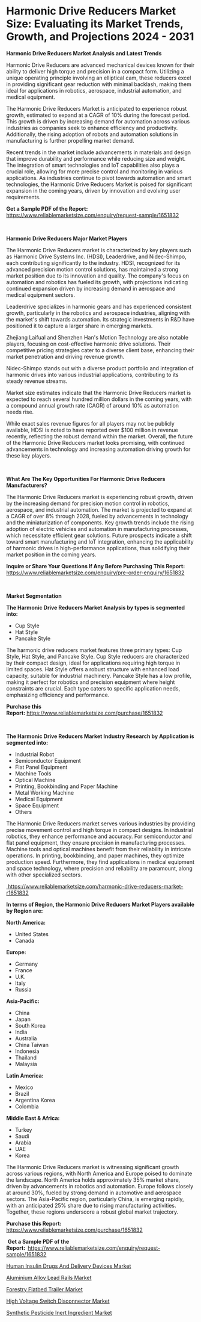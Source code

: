 <p><h1>Harmonic Drive Reducers Market Size: Evaluating its Market Trends, Growth, and Projections 2024 - 2031</h1></p><p><strong>Harmonic Drive Reducers Market Analysis and Latest Trends</strong></p>
<p><p>Harmonic Drive Reducers are advanced mechanical devices known for their ability to deliver high torque and precision in a compact form. Utilizing a unique operating principle involving an elliptical cam, these reducers excel in providing significant gear reduction with minimal backlash, making them ideal for applications in robotics, aerospace, industrial automation, and medical equipment.</p><p>The Harmonic Drive Reducers Market is anticipated to experience robust growth, estimated to expand at a CAGR of 10% during the forecast period. This growth is driven by increasing demand for automation across various industries as companies seek to enhance efficiency and productivity. Additionally, the rising adoption of robots and automation solutions in manufacturing is further propelling market demand.</p><p>Recent trends in the market include advancements in materials and design that improve durability and performance while reducing size and weight. The integration of smart technologies and IoT capabilities also plays a crucial role, allowing for more precise control and monitoring in various applications. As industries continue to pivot towards automation and smart technologies, the Harmonic Drive Reducers Market is poised for significant expansion in the coming years, driven by innovation and evolving user requirements.</p></p>
<p><strong>Get a Sample PDF of the Report:&nbsp;</strong> <a href="https://www.reliablemarketsize.com/enquiry/request-sample/1651832?utm_campaign=1832&utm_medium=2&utm_source=Github&utm_content=ia&utm_term=08122024&utm_id=harmonic-drive-reducers">https://www.reliablemarketsize.com/enquiry/request-sample/1651832</a></p>
<p>&nbsp;</p>
<p><strong>Harmonic Drive Reducers Major Market Players</strong></p>
<p><p>The Harmonic Drive Reducers market is characterized by key players such as Harmonic Drive Systems Inc. (HDSI), Leaderdrive, and Nidec-Shimpo, each contributing significantly to the industry. HDSI, recognized for its advanced precision motion control solutions, has maintained a strong market position due to its innovation and quality. The company's focus on automation and robotics has fueled its growth, with projections indicating continued expansion driven by increasing demand in aerospace and medical equipment sectors.</p><p>Leaderdrive specializes in harmonic gears and has experienced consistent growth, particularly in the robotics and aerospace industries, aligning with the market's shift towards automation. Its strategic investments in R&D have positioned it to capture a larger share in emerging markets.</p><p>Zhejiang Laifual and Shenzhen Han's Motion Technology are also notable players, focusing on cost-effective harmonic drive solutions. Their competitive pricing strategies cater to a diverse client base, enhancing their market penetration and driving revenue growth.</p><p>Nidec-Shimpo stands out with a diverse product portfolio and integration of harmonic drives into various industrial applications, contributing to its steady revenue streams.</p><p>Market size estimates indicate that the Harmonic Drive Reducers market is expected to reach several hundred million dollars in the coming years, with a compound annual growth rate (CAGR) of around 10% as automation needs rise.</p><p>While exact sales revenue figures for all players may not be publicly available, HDSI is noted to have reported over $100 million in revenue recently, reflecting the robust demand within the market. Overall, the future of the Harmonic Drive Reducers market looks promising, with continued advancements in technology and increasing automation driving growth for these key players.</p></p>
<p>&nbsp;</p>
<p><strong>What Are The Key Opportunities For Harmonic Drive Reducers Manufacturers?</strong></p>
<p><p>The Harmonic Drive Reducers market is experiencing robust growth, driven by the increasing demand for precision motion control in robotics, aerospace, and industrial automation. The market is projected to expand at a CAGR of over 8% through 2028, fueled by advancements in technology and the miniaturization of components. Key growth trends include the rising adoption of electric vehicles and automation in manufacturing processes, which necessitate efficient gear solutions. Future prospects indicate a shift toward smart manufacturing and IoT integration, enhancing the applicability of harmonic drives in high-performance applications, thus solidifying their market position in the coming years.</p></p>
<p><strong>Inquire or Share Your Questions If Any Before Purchasing This Report:</strong> <a href="https://www.reliablemarketsize.com/enquiry/pre-order-enquiry/1651832?utm_campaign=1832&utm_medium=2&utm_source=Github&utm_content=ia&utm_term=08122024&utm_id=harmonic-drive-reducers">https://www.reliablemarketsize.com/enquiry/pre-order-enquiry/1651832</a></p>
<p>&nbsp;</p>
<p><strong>Market Segmentation</strong></p>
<p><strong>The Harmonic Drive Reducers Market Analysis by types is segmented into:</strong></p>
<p><ul><li>Cup Style</li><li>Hat Style</li><li>Pancake Style</li></ul></p>
<p><p>The harmonic drive reducers market features three primary types: Cup Style, Hat Style, and Pancake Style. Cup Style reducers are characterized by their compact design, ideal for applications requiring high torque in limited spaces. Hat Style offers a robust structure with enhanced load capacity, suitable for industrial machinery. Pancake Style has a low profile, making it perfect for robotics and precision equipment where height constraints are crucial. Each type caters to specific application needs, emphasizing efficiency and performance.</p></p>
<p><strong>Purchase this Report:&nbsp;</strong><a href="https://www.reliablemarketsize.com/purchase/1651832?utm_campaign=1832&utm_medium=2&utm_source=Github&utm_content=ia&utm_term=08122024&utm_id=harmonic-drive-reducers">https://www.reliablemarketsize.com/purchase/1651832</a></p>
<p>&nbsp;</p>
<p><strong>The Harmonic Drive Reducers Market Industry Research by Application is segmented into:</strong></p>
<p><ul><li>Industrial Robot</li><li>Semiconductor Equipment</li><li>Flat Panel Equipment</li><li>Machine Tools</li><li>Optical Machine</li><li>Printing, Bookbinding and Paper Machine</li><li>Metal Working Machine</li><li>Medical Equipment</li><li>Space Equipment</li><li>Others</li></ul></p>
<p><p>The Harmonic Drive Reducers market serves various industries by providing precise movement control and high torque in compact designs. In industrial robotics, they enhance performance and accuracy. For semiconductor and flat panel equipment, they ensure precision in manufacturing processes. Machine tools and optical machines benefit from their reliability in intricate operations. In printing, bookbinding, and paper machines, they optimize production speed. Furthermore, they find applications in medical equipment and space technology, where precision and reliability are paramount, along with other specialized sectors.</p></p>
<p><a href="https://www.reliablemarketsize.com/harmonic-drive-reducers-market-r1651832?utm_campaign=1832&utm_medium=2&utm_source=Github&utm_content=ia&utm_term=08122024&utm_id=harmonic-drive-reducers">&nbsp;https://www.reliablemarketsize.com/harmonic-drive-reducers-market-r1651832</a></p>
<p><strong>In terms of Region, the Harmonic Drive Reducers Market Players available by Region are:</strong></p>
<p>
    <p> <strong> North America: </strong>
        <ul>
            <li>United States</li>
            <li>Canada</li>
        </ul>
        </p> 
    <p> <strong> Europe: </strong>
        <ul>
            <li>Germany</li>
            <li>France</li>
            <li>U.K.</li>
            <li>Italy</li>
            <li>Russia</li>
        </ul>
        </p> 
    <p> <strong> Asia-Pacific: </strong>
        <ul>
            <li>China</li>
            <li>Japan</li>
            <li>South Korea</li>
            <li>India</li>
            <li>Australia</li>
            <li>China Taiwan</li>
            <li>Indonesia</li>
            <li>Thailand</li>
            <li>Malaysia</li>
        </ul>
        </p> 
    <p> <strong> Latin America: </strong>
        <ul>
            <li>Mexico</li>
            <li>Brazil</li>
            <li>Argentina Korea</li>
            <li>Colombia</li>
        </ul>
        </p> 
    <p> <strong> Middle East & Africa: </strong>
        <ul>
            <li>Turkey</li>
            <li>Saudi</li>
            <li>Arabia</li>
            <li>UAE</li>
            <li>Korea</li>
        </ul>
    </p>
    </p>
<p><p>The Harmonic Drive Reducers market is witnessing significant growth across various regions, with North America and Europe poised to dominate the landscape. North America holds approximately 35% market share, driven by advancements in robotics and automation. Europe follows closely at around 30%, fueled by strong demand in automotive and aerospace sectors. The Asia-Pacific region, particularly China, is emerging rapidly, with an anticipated 25% share due to rising manufacturing activities. Together, these regions underscore a robust global market trajectory.</p></p>
<p><strong>Purchase this Report: </strong><a href="https://www.reliablemarketsize.com/purchase/1651832?utm_campaign=1832&utm_medium=2&utm_source=Github&utm_content=ia&utm_term=08122024&utm_id=harmonic-drive-reducers">https://www.reliablemarketsize.com/purchase/1651832</a></p>
<p>&nbsp;<strong>Get a Sample PDF of the Report:&nbsp;&nbsp;</strong><a href="https://www.reliablemarketsize.com/enquiry/request-sample/1651832?utm_campaign=1832&utm_medium=2&utm_source=Github&utm_content=ia&utm_term=08122024&utm_id=harmonic-drive-reducers">https://www.reliablemarketsize.com/enquiry/request-sample/1651832</a></p>
<p><strong></strong></p>
<p><p><a href="https://www.linkedin.com/pulse/evaluating-profitability-growth-human-insulin-drugs-delivery-soobe?utm_campaign=1832&utm_medium=2&utm_source=Github&utm_content=ia&utm_term=08122024&utm_id=harmonic-drive-reducers">Human Insulin Drugs And Delivery Devices Market</a></p><p><a href="https://www.linkedin.com/pulse/market-study-aluminium-alloy-lead-rails-size-dynamics-expected-0fnjc?utm_campaign=1832&utm_medium=2&utm_source=Github&utm_content=ia&utm_term=08122024&utm_id=harmonic-drive-reducers">Aluminium Alloy Lead Rails Market</a></p><p><a href="https://www.linkedin.com/pulse/extensive-analysis-forestry-flatbed-trailer-market-anticipated-fekxc?utm_campaign=1832&utm_medium=2&utm_source=Github&utm_content=ia&utm_term=08122024&utm_id=harmonic-drive-reducers">Forestry Flatbed Trailer Market</a></p><p><a href="https://www.linkedin.com/pulse/projecting-growth-trajectory-high-voltage-switch-disconnector-9kutc?utm_campaign=1832&utm_medium=2&utm_source=Github&utm_content=ia&utm_term=08122024&utm_id=harmonic-drive-reducers">High Voltage Switch Disconnector Market</a></p><p><a href="https://www.linkedin.com/pulse/overview-synthetic-pesticide-inert-ingredient-market-2024-2031-th7de?utm_campaign=1832&utm_medium=2&utm_source=Github&utm_content=ia&utm_term=08122024&utm_id=harmonic-drive-reducers">Synthetic Pesticide Inert Ingredient Market</a></p></p>